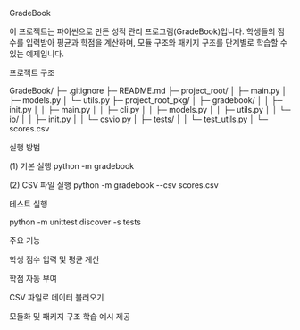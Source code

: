 GradeBook

이 프로젝트는 파이썬으로 만든 성적 관리 프로그램(GradeBook)입니다.
학생들의 점수를 입력받아 평균과 학점을 계산하며,
모듈 구조와 패키지 구조를 단계별로 학습할 수 있는 예제입니다.

프로젝트 구조

GradeBook/
├─ .gitignore
├─ README.md
├─ project_root/
│ ├─ main.py
│ ├─ models.py
│ └─ utils.py
├─ project_root_pkg/
│ ├─ gradebook/
│ │ ├─ init.py
│ │ ├─ main.py
│ │ ├─ cli.py
│ │ ├─ models.py
│ │ ├─ utils.py
│ │ └─ io/
│ │ ├─ init.py
│ │ └─ csvio.py
│ ├─ tests/
│ │ └─ test_utils.py
│ └─ scores.csv

실행 방법

(1) 기본 실행
python -m gradebook

(2) CSV 파일 실행
python -m gradebook --csv scores.csv

테스트 실행

python -m unittest discover -s tests

주요 기능

학생 점수 입력 및 평균 계산

학점 자동 부여

CSV 파일로 데이터 불러오기

모듈화 및 패키지 구조 학습 예시 제공
